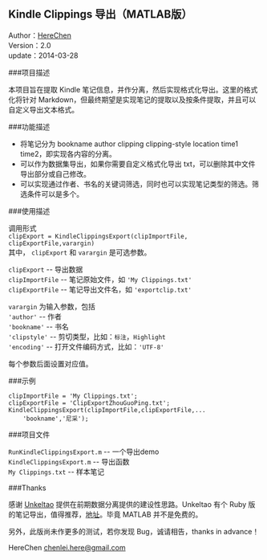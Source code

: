 ## Kindle Clippings 导出（MATLAB版）

Author：[HereChen](http://herechen.github.io/)  
Version：2.0   
update：2014-03-28

###项目描述

本项目旨在提取 Kindle 笔记信息，并作分离，然后实现格式化导出。这里的格式化将针对 Markdown，但最终期望是实现笔记的提取以及按条件提取，并且可以自定义导出文本格式。

###功能描述

- 将笔记分为 bookname author clipping clipping-style location time1 time2，即实现各内容的分离。
- 可以作为数据集导出，如果你需要自定义格式化导出 txt，可以删除其中文件导出部分或自己修改。
- 可以实现通过作者、书名的关键词筛选，同时也可以实现笔记类型的筛选。筛选条件可以是多个。

###使用描述

调用形式  
`clipExport = KindleClippingsExport(clipImportFile, clipExportFile,varargin)`  
其中， `clipExport` 和 `varargin` 是可选参数。


`clipExport` -- 导出数据  
`clipImportFile` -- 笔记原始文件，如 `'My Clippings.txt'`  
`clipExportFile` -- 笔记导出文件名，如 `'exportclip.txt'`

`varargin` 为输入参数，包括  
`'author'` -- 作者  
`'bookname'` -- 书名  
`'clipstyle'` -- 剪切类型，比如：`标注`，`Highlight`  
`'encoding'`  -- 打开文件编码方式，比如：`'UTF-8'`  

每个参数后面设置对应值。

###示例

	clipImportFile = 'My Clippings.txt';
	clipExportFile = 'ClipExportZhouGuoPing.txt';
	KindleClippingsExport(clipImportFile,clipExportFile,...
    	'bookname','尼采');

###项目文件

`RunKindleClippingsExport.m` -- 一个导出demo  
`KindleClippingsExport.m` -- 导出函数  
`My Clippings.txt` -- 样本笔记

###Thanks

感谢 [Unkeltao](http://www.unkeltao.com/) 提供在前期数据分离提供的建设性思路。Unkeltao 有个 Ruby 版的笔记导出，值得推荐，[地址](https://github.com/UnkelTao/kindle-note-format)。毕竟 MATLAB 并不是免费的。

另外，此版尚未作更多的测试，若你发现 Bug，诚请相告，thanks in advance！

HereChen chenlei.here@gmail.com
